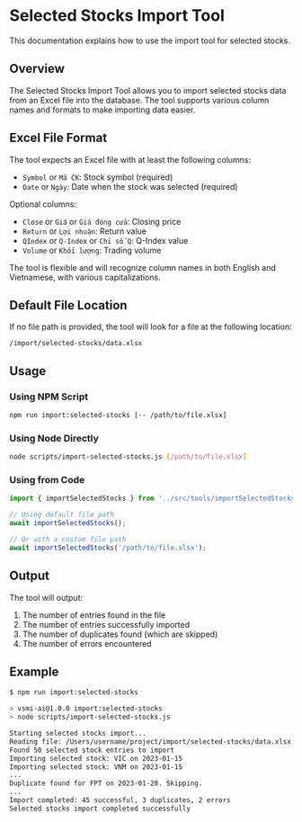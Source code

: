 # Selected Stocks Import Tool

This documentation explains how to use the import tool for selected stocks.

## Overview

The Selected Stocks Import Tool allows you to import selected stocks data from an Excel file into the database. The tool supports various column names and formats to make importing data easier.

## Excel File Format

The tool expects an Excel file with at least the following columns:
- `Symbol` or `Mã CK`: Stock symbol (required)
- `Date` or `Ngày`: Date when the stock was selected (required)

Optional columns:
- `Close` or `Giá` or `Giá đóng cửa`: Closing price
- `Return` or `Lợi nhuận`: Return value
- `QIndex` or `Q-Index` or `Chỉ số Q`: Q-Index value
- `Volume` or `Khối lượng`: Trading volume

The tool is flexible and will recognize column names in both English and Vietnamese, with various capitalizations.

## Default File Location

If no file path is provided, the tool will look for a file at the following location:

```
/import/selected-stocks/data.xlsx
```

## Usage

### Using NPM Script

```bash
npm run import:selected-stocks [-- /path/to/file.xlsx]
```

### Using Node Directly

```bash
node scripts/import-selected-stocks.js [/path/to/file.xlsx]
```

### Using from Code

```typescript
import { importSelectedStocks } from '../src/tools/importSelectedStocks';

// Using default file path
await importSelectedStocks();

// Or with a custom file path
await importSelectedStocks('/path/to/file.xlsx');
```

## Output

The tool will output:
1. The number of entries found in the file
2. The number of entries successfully imported
3. The number of duplicates found (which are skipped)
4. The number of errors encountered

## Example

```bash
$ npm run import:selected-stocks

> vsmi-ai@1.0.0 import:selected-stocks
> node scripts/import-selected-stocks.js

Starting selected stocks import...
Reading file: /Users/username/project/import/selected-stocks/data.xlsx
Found 50 selected stock entries to import
Importing selected stock: VIC on 2023-01-15
Importing selected stock: VNM on 2023-01-15
...
Duplicate found for FPT on 2023-01-20. Skipping.
...
Import completed: 45 successful, 3 duplicates, 2 errors
Selected stocks import completed successfully 